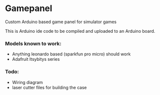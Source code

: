 # Gamepanel
Custom Arduino based game panel for simulator games

This is Arduino ide code to be compiled and uploaded to an Arduino board.

### Models known to work:
+ Anything leonardo based (sparkfun pro micro) should work
+ Adafruit Itsybitys series

### Todo:
+ Wiring diagram
+ laser cutter files for building the case
